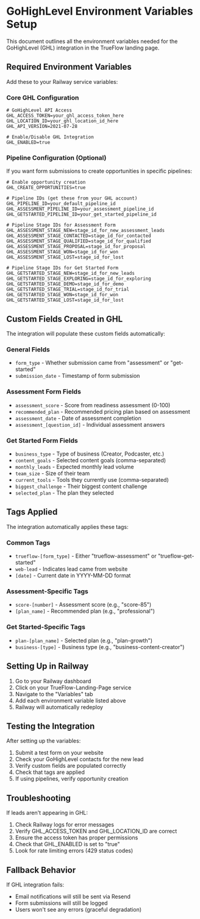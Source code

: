 # GoHighLevel Environment Variables Setup

This document outlines all the environment variables needed for the GoHighLevel (GHL) integration in the TrueFlow landing page.

## Required Environment Variables

Add these to your Railway service variables:

### Core GHL Configuration

```env
# GoHighLevel API Access
GHL_ACCESS_TOKEN=your_ghl_access_token_here
GHL_LOCATION_ID=your_ghl_location_id_here
GHL_API_VERSION=2021-07-28

# Enable/Disable GHL Integration
GHL_ENABLED=true
```

### Pipeline Configuration (Optional)

If you want form submissions to create opportunities in specific pipelines:

```env
# Enable opportunity creation
GHL_CREATE_OPPORTUNITIES=true

# Pipeline IDs (get these from your GHL account)
GHL_PIPELINE_ID=your_default_pipeline_id
GHL_ASSESSMENT_PIPELINE_ID=your_assessment_pipeline_id
GHL_GETSTARTED_PIPELINE_ID=your_get_started_pipeline_id

# Pipeline Stage IDs for Assessment Form
GHL_ASSESSMENT_STAGE_NEW=stage_id_for_new_assessment_leads
GHL_ASSESSMENT_STAGE_CONTACTED=stage_id_for_contacted
GHL_ASSESSMENT_STAGE_QUALIFIED=stage_id_for_qualified
GHL_ASSESSMENT_STAGE_PROPOSAL=stage_id_for_proposal
GHL_ASSESSMENT_STAGE_WON=stage_id_for_won
GHL_ASSESSMENT_STAGE_LOST=stage_id_for_lost

# Pipeline Stage IDs for Get Started Form
GHL_GETSTARTED_STAGE_NEW=stage_id_for_new_leads
GHL_GETSTARTED_STAGE_EXPLORING=stage_id_for_exploring
GHL_GETSTARTED_STAGE_DEMO=stage_id_for_demo
GHL_GETSTARTED_STAGE_TRIAL=stage_id_for_trial
GHL_GETSTARTED_STAGE_WON=stage_id_for_won
GHL_GETSTARTED_STAGE_LOST=stage_id_for_lost
```

## Custom Fields Created in GHL

The integration will populate these custom fields automatically:

### General Fields
- `form_type` - Whether submission came from "assessment" or "get-started"
- `submission_date` - Timestamp of form submission

### Assessment Form Fields
- `assessment_score` - Score from readiness assessment (0-100)
- `recommended_plan` - Recommended pricing plan based on assessment
- `assessment_date` - Date of assessment completion
- `assessment_[question_id]` - Individual assessment answers

### Get Started Form Fields
- `business_type` - Type of business (Creator, Podcaster, etc.)
- `content_goals` - Selected content goals (comma-separated)
- `monthly_leads` - Expected monthly lead volume
- `team_size` - Size of their team
- `current_tools` - Tools they currently use (comma-separated)
- `biggest_challenge` - Their biggest content challenge
- `selected_plan` - The plan they selected

## Tags Applied

The integration automatically applies these tags:

### Common Tags
- `trueflow-[form_type]` - Either "trueflow-assessment" or "trueflow-get-started"
- `web-lead` - Indicates lead came from website
- `[date]` - Current date in YYYY-MM-DD format

### Assessment-Specific Tags
- `score-[number]` - Assessment score (e.g., "score-85")
- `[plan_name]` - Recommended plan (e.g., "professional")

### Get Started-Specific Tags
- `plan-[plan_name]` - Selected plan (e.g., "plan-growth")
- `business-[type]` - Business type (e.g., "business-content-creator")

## Setting Up in Railway

1. Go to your Railway dashboard
2. Click on your TrueFlow-Landing-Page service
3. Navigate to the "Variables" tab
4. Add each environment variable listed above
5. Railway will automatically redeploy

## Testing the Integration

After setting up the variables:

1. Submit a test form on your website
2. Check your GoHighLevel contacts for the new lead
3. Verify custom fields are populated correctly
4. Check that tags are applied
5. If using pipelines, verify opportunity creation

## Troubleshooting

If leads aren't appearing in GHL:

1. Check Railway logs for error messages
2. Verify GHL_ACCESS_TOKEN and GHL_LOCATION_ID are correct
3. Ensure the access token has proper permissions
4. Check that GHL_ENABLED is set to "true"
5. Look for rate limiting errors (429 status codes)

## Fallback Behavior

If GHL integration fails:
- Email notifications will still be sent via Resend
- Form submissions will still be logged
- Users won't see any errors (graceful degradation)